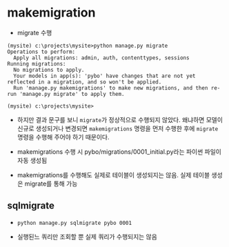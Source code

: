 # makemigration

* migrate 수행

```
(mysite) c:\projects\mysite>python manage.py migrate
Operations to perform:
  Apply all migrations: admin, auth, contenttypes, sessions
Running migrations:
  No migrations to apply.
  Your models in app(s): 'pybo' have changes that are not yet reflected in a migration, and so won't be applied.
  Run 'manage.py makemigrations' to make new migrations, and then re-run 'manage.py migrate' to apply them.

(mysite) c:\projects\mysite>                                    
```

* 하지만 결과 문구를 보니 `migrate`가 정상적으로 수행되지 않았다. 왜냐하면 모델이 신규로 생성되거나 변경되면 `makemigrations` 명령을 먼저 수행한 후에 `migrate` 명령을 수행해 주어야 하기 때문이다.

* makemigrations 수행 시 pybo/migrations/0001_initial.py라는 파이썬 파일이 자동 생성됨
* makemigrations를 수행해도 실제로 테이블이 생성되지는 않음. 실제 테이블 생성은 migrate를 통해 가능

## sqlmigrate

* `python manage.py sqlmigrate pybo 0001`

* 실행된느 쿼리만 조회할 뿐 실제 쿼리가 수행되지는 않음